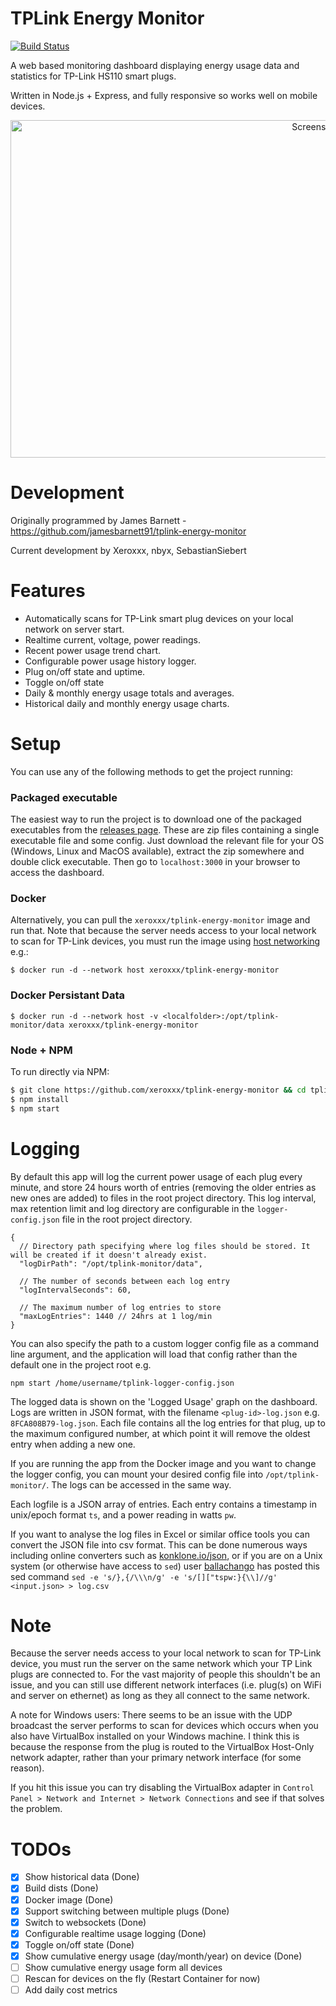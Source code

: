 # TPLink Energy Monitor
[![Build Status](https://travis-ci.org/Xeroxxx/tplink-energy-monitor.svg?branch=master)](https://travis-ci.org/xeroxxx/tplink-energy-monitor)

A web based monitoring dashboard displaying energy usage data and statistics for TP-Link HS110 smart plugs.

Written in Node.js + Express, and fully responsive so works well on mobile devices.

<p align="center">
  <img alt="Screenshot" src="https://i.imgur.com/cNqXYU4.png" height="540" width="960">
</p>

# Development

Originally programmed by James Barnett - https://github.com/jamesbarnett91/tplink-energy-monitor

Current development by Xeroxxx, nbyx, SebastianSiebert

# Features
- Automatically scans for TP-Link smart plug devices on your local network on server start.
- Realtime current, voltage, power readings.
- Recent power usage trend chart.
- Configurable power usage history logger.
- Plug on/off state and uptime.
- Toggle on/off state
- Daily & monthly energy usage totals and averages.
- Historical daily and monthly energy usage charts.

# Setup
You can use any of the following methods to get the project running:

### Packaged executable
The easiest way to run the project is to download one of the packaged executables from the [releases page](https://github.com/jamesbarnett91/tplink-monitor/releases). These are zip files containing a single executable file and some config. Just download the relevant file for your OS (Windows, Linux and MacOS available), extract the zip somewhere and double click executable. Then go to `localhost:3000` in your browser to access the dashboard.

### Docker
Alternatively, you can pull the `xeroxxx/tplink-energy-monitor` image and run that.
Note that because the server needs access to your local network to scan for TP-Link devices, you must run the image using [host networking](https://docs.docker.com/network/host/) e.g.:
```
$ docker run -d --network host xeroxxx/tplink-energy-monitor
```
### Docker Persistant Data
```
$ docker run -d --network host -v <localfolder>:/opt/tplink-monitor/data xeroxxx/tplink-energy-monitor
```


### Node + NPM

To run directly via NPM:
```sh
$ git clone https://github.com/xeroxxx/tplink-energy-monitor && cd tplink-energy-monitor
$ npm install
$ npm start
```

# Logging
By default this app will log the current power usage of each plug every minute, and store 24 hours worth of entries (removing the older entries as new ones are added) to files in the root project directory. This log interval, max retention limit and log directory are configurable in the `logger-config.json` file in the root project directory.
```
{
  // Directory path specifying where log files should be stored. It will be created if it doesn't already exist.
  "logDirPath": "/opt/tplink-monitor/data",

  // The number of seconds between each log entry
  "logIntervalSeconds": 60,

  // The maximum number of log entries to store
  "maxLogEntries": 1440 // 24hrs at 1 log/min
}
```

You can also specify the path to a custom logger config file as a command line argument, and the application will load that config rather than the default one in the project root e.g.
```
npm start /home/username/tplink-logger-config.json
```

The logged data is shown on the 'Logged Usage' graph on the dashboard.
Logs are written in JSON format, with the filename `<plug-id>-log.json` e.g. `8FCA808B79-log.json`. Each file contains all the log entries for that plug, up to the maximum configured number, at which point it will remove the oldest entry when adding a new one.

If you are running the app from the Docker image and you want to change the logger config, you can mount your desired config file into `/opt/tplink-monitor/`. The logs can be accessed in the same way.

Each logfile is a JSON array of entries. Each entry contains a timestamp in unix/epoch format `ts`, and a power reading in watts `pw`.

If you want to analyse the log files in Excel or similar office tools you can convert the JSON file into csv format. This can be done numerous ways including online converters such as [konklone.io/json](https://konklone.io/json/), or if you are on a Unix system (or otherwise have access to `sed`) user [ballachango](https://github.com/jamesbarnett91/tplink-energy-monitor/issues/6#issuecomment-433663873) has posted this sed command `sed -e 's/},{/\\\n/g' -e 's/[]["tspw:}{\\]//g' <input.json> > log.csv`

# Note
Because the server needs access to your local network to scan for TP-Link device, you must run the server on the same network which your TP Link plugs are connected to. For the vast majority of people this shouldn't be an issue, and you can still use different network interfaces (i.e. plug(s) on WiFi and server on ethernet) as long as they all connect to the same network.

A note for Windows users: There seems to be an issue with the UDP broadcast the server performs to scan for devices which occurs when you also have VirtualBox installed on your Windows machine. I think this is because the response from the plug is routed to the VirtualBox Host-Only network adapter, rather than your primary network interface (for some reason).

If you hit this issue you can try disabling the VirtualBox adapter in `Control Panel > Network and Internet > Network Connections` and see if that solves the problem.

# TODOs
- [x] Show historical data (Done)
- [x] Build dists (Done)
- [x] Docker image (Done)
- [x] Support switching between multiple plugs (Done)
- [x] Switch to websockets (Done)
- [x] Configurable realtime usage logging (Done)
- [x] Toggle on/off state (Done)
- [x] Show cumulative energy usage (day/month/year) on device (Done)
- [ ] Show cumulative energy usage form all devices
- [ ] Rescan for devices on the fly (Restart Container for now)
- [ ] Add daily cost metrics
